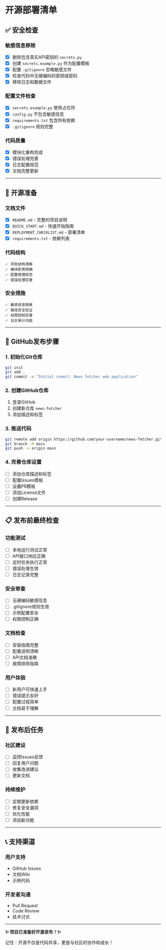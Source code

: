 # 开源部署清单

## ✅ 安全检查

### 敏感信息移除
- [x] 删除包含真实API密钥的 `secrets.py`
- [x] 创建 `secrets.example.py` 作为配置模板
- [x] 配置 `.gitignore` 忽略敏感文件
- [x] 检查代码中无硬编码的密钥或密码
- [x] 移除日志和数据文件

### 配置文件检查
- [x] `secrets.example.py` 使用占位符
- [x] `config.py` 不包含敏感信息
- [x] `requirements.txt` 包含所有依赖
- [x] `.gitignore` 规则完整

### 代码质量
- [x] 模块化重构完成
- [x] 错误处理完善
- [x] 日志配置规范
- [x] 文档完整更新

---

## 📝 开源准备

### 文档文件
- [x] `README.md` - 完整的项目说明
- [x] `QUICK_START.md` - 快速开始指南
- [x] `DEPLOYMENT_CHECKLIST.md` - 部署清单
- [x] `requirements.txt` - 依赖列表

### 代码结构
```
✅ 项目结构清晰
✅ 模块职责明确
✅ 配置管理规范
✅ 错误处理完善
```

### 安全措施
```
✅ 敏感信息隔离
✅ 路径安全验证
✅ 权限控制完善
✅ 日志审计功能
```

---

## 🚀 GitHub发布步骤

### 1. 初始化Git仓库
```bash
git init
git add .
git commit -m "Initial commit: News fetcher web application"
```

### 2. 创建GitHub仓库
1. 登录GitHub
2. 创建新仓库 `news-fetcher`
3. 添加描述和标签

### 3. 推送代码
```bash
git remote add origin https://github.com/your-username/news-fetcher.git
git branch -M main
git push -u origin main
```

### 4. 完善仓库设置
- [ ] 添加仓库描述和标签
- [ ] 配置Issues模板
- [ ] 设置PR模板
- [ ] 添加License文件
- [ ] 创建Release

---

## 📋 发布前最终检查

### 功能测试
- [ ] 本地运行测试正常
- [ ] API接口响应正确
- [ ] 定时任务执行正常
- [ ] 错误处理生效
- [ ] 日志记录完整

### 安全审查
- [ ] 无硬编码敏感信息
- [ ] .gitignore规则生效
- [ ] 示例配置安全
- [ ] 权限控制正确

### 文档检查
- [ ] 安装指南完整
- [ ] 配置说明清晰
- [ ] API文档准确
- [ ] 故障排除指南

### 用户体验
- [ ] 新用户可快速上手
- [ ] 错误提示友好
- [ ] 配置过程简单
- [ ] 文档易于理解

---

## 🎯 发布后任务

### 社区建设
- [ ] 监控Issues反馈
- [ ] 回复用户问题
- [ ] 收集改进建议
- [ ] 更新文档

### 持续维护
- [ ] 定期更新依赖
- [ ] 修复安全漏洞
- [ ] 优化性能
- [ ] 添加新功能

---

## 📞 支持渠道

### 用户支持
- GitHub Issues
- 文档Wiki
- 示例代码

### 开发者沟通
- Pull Request
- Code Review
- 技术讨论

---

**✨ 项目已准备好开源发布！✨**

记住：开源不仅是代码共享，更是与社区的协作和成长！